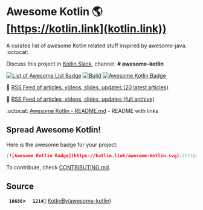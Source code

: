 # Awesome Kotlin  🌎 [https://kotlin.link](kotlin.link))

A curated list of awesome Kotlin related stuff inspired by awesome-java. :octocat:

Discuss this project in [Kotlin Slack](http://slack.kotlinlang.org/), channel: **# awesome-kotlin**

[![List of Awesome List Badge](https://cdn.rawgit.com/sindresorhus/awesome/d7305f38d29fed78fa85652e3a63e154dd8e8829/media/badge.svg)](https://github.com/sindresorhus/awesome) [![Build](https://github.com/correia-jpv/fucking-awesome-kotlin/actions/workflows/build.yml/badge.svg)](https://github.com/correia-jpv/fucking-awesome-kotlin/actions/workflows/build.yml) [![Awesome Kotlin Badge](https://kotlin.link/awesome-kotlin.svg)](https://github.com/correia-jpv/fucking-awesome-kotlin)

:newspaper: [RSS Feed of articles, videos, slides, updates (20 latest articles)](http://kotlin.link/rss.xml)

:newspaper: [RSS Feed of articles, videos, slides, updates (full archive)](http://kotlin.link/rss-full.xml)

:octocat: [Awesome Kotlin - README.md](https://github.com/correia-jpv/fucking-awesome-kotlin/blob/readme/README.md) - README with links

## Spread Awesome Kotlin!

Here is the awesome badge for your project:

```markdown
[![Awesome Kotlin Badge](https://kotlin.link/awesome-kotlin.svg)](https://github.com/correia-jpv/fucking-awesome-kotlin)
```

To contribute, check [CONTRIBUTING.md](https://github.com/correia-jpv/fucking-awesome-kotlin/blob/main/.github/contributing.md).

## Source
<b><code>&nbsp;10686⭐</code></b> <b><code>&nbsp;&nbsp;1214🍴</code></b> [KotlinBy/awesome-kotlin](https://github.com/KotlinBy/awesome-kotlin))